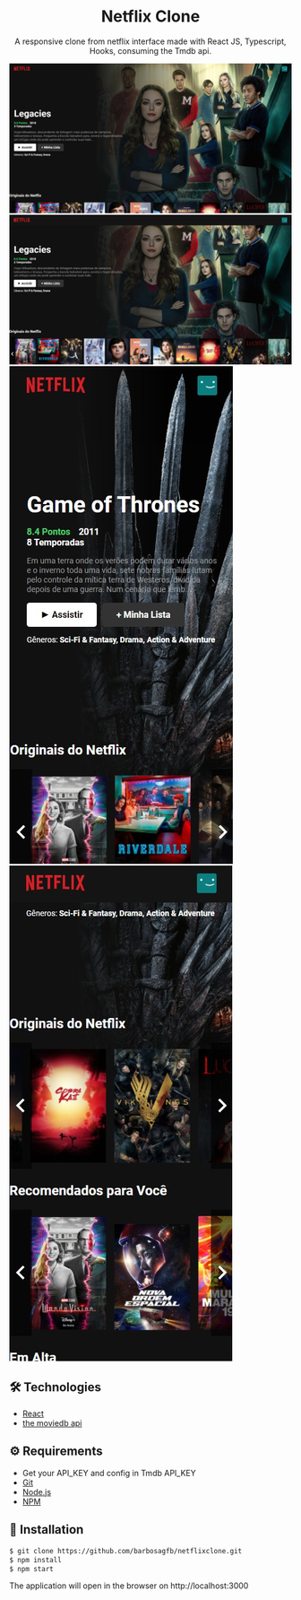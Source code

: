 # <div align="center"> Netflix Clone</div>

<p align="center">A responsive clone from netflix interface made with React JS, Typescript, Hooks, consuming the Tmdb api.</p>

![Screenshot_1](/imgs/img1.jpeg "Screenshot_1")![Screenshot_2](/imgs/img2.jpeg "Screenshot_2")![Screenshot_3](/imgs/img3.jpeg "Screenshot_3")![Screenshot_4](/imgs/img4.jpeg "Screenshot_4")

## 🛠️ Technologies

<ul>
  <li><a href="https://reactjs.org/">React</a></li>
  <li><a href="https://developers.themoviedb.org/3/">the moviedb api</a></li>
</ul>

## ⚙️ Requirements

<ul>
  <li><a>Get your API_KEY and config in Tmdb API_KEY<a/></li>
  <li><a href="https://git-scm.com/">Git</a></li>
  <li><a href="https://nodejs.org/en/">Node.js</a></li>
  <li><a href="https://www.npmjs.com/">NPM</a></li>
</ul>

## 🚀 Installation

```
$ git clone https://github.com/barbosagfb/netflixclone.git
$ npm install
$ npm start
```

The application will open in the browser on http://localhost:3000

